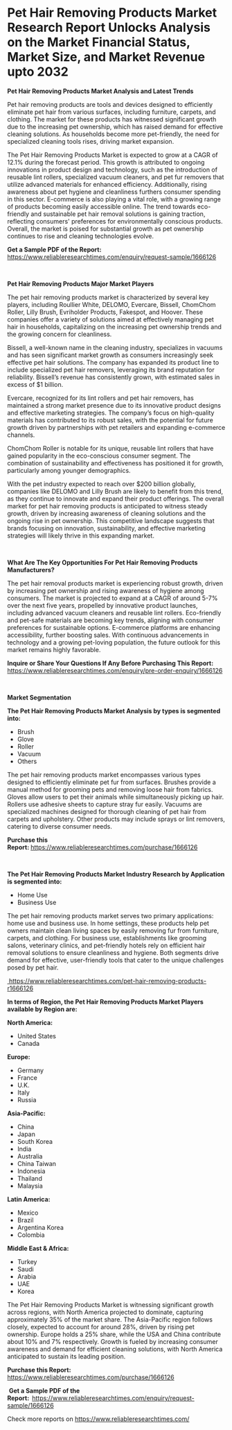 <p><h1>Pet Hair Removing Products Market Research Report Unlocks Analysis on the Market Financial Status, Market Size, and Market Revenue upto 2032</h1></p><p><strong>Pet Hair Removing Products Market Analysis and Latest Trends</strong></p>
<p><p>Pet hair removing products are tools and devices designed to efficiently eliminate pet hair from various surfaces, including furniture, carpets, and clothing. The market for these products has witnessed significant growth due to the increasing pet ownership, which has raised demand for effective cleaning solutions. As households become more pet-friendly, the need for specialized cleaning tools rises, driving market expansion.</p><p>The Pet Hair Removing Products Market is expected to grow at a CAGR of 12.1% during the forecast period. This growth is attributed to ongoing innovations in product design and technology, such as the introduction of reusable lint rollers, specialized vacuum cleaners, and pet fur removers that utilize advanced materials for enhanced efficiency. Additionally, rising awareness about pet hygiene and cleanliness furthers consumer spending in this sector. E-commerce is also playing a vital role, with a growing range of products becoming easily accessible online. The trend towards eco-friendly and sustainable pet hair removal solutions is gaining traction, reflecting consumers' preferences for environmentally conscious products. Overall, the market is poised for substantial growth as pet ownership continues to rise and cleaning technologies evolve.</p></p>
<p><strong>Get a Sample PDF of the Report:&nbsp;</strong> <a href="https://www.reliableresearchtimes.com/enquiry/request-sample/1666126?utm_campaign=3040&utm_medium=2&utm_source=Github&utm_content=ia&utm_term=08032025&utm_id=pet-hair-removing-products">https://www.reliableresearchtimes.com/enquiry/request-sample/1666126</a></p>
<p>&nbsp;</p>
<p><strong>Pet Hair Removing Products Major Market Players</strong></p>
<p><p>The pet hair removing products market is characterized by several key players, including Roullier White, DELOMO, Evercare, Bissell, ChomChom Roller, Lilly Brush, Evriholder Products, Fakespot, and Hoover. These companies offer a variety of solutions aimed at effectively managing pet hair in households, capitalizing on the increasing pet ownership trends and the growing concern for cleanliness.</p><p>Bissell, a well-known name in the cleaning industry, specializes in vacuums and has seen significant market growth as consumers increasingly seek effective pet hair solutions. The company has expanded its product line to include specialized pet hair removers, leveraging its brand reputation for reliability. Bissell’s revenue has consistently grown, with estimated sales in excess of $1 billion.</p><p>Evercare, recognized for its lint rollers and pet hair removers, has maintained a strong market presence due to its innovative product designs and effective marketing strategies. The company’s focus on high-quality materials has contributed to its robust sales, with the potential for future growth driven by partnerships with pet retailers and expanding e-commerce channels.</p><p>ChomChom Roller is notable for its unique, reusable lint rollers that have gained popularity in the eco-conscious consumer segment. The combination of sustainability and effectiveness has positioned it for growth, particularly among younger demographics.</p><p>With the pet industry expected to reach over $200 billion globally, companies like DELOMO and Lilly Brush are likely to benefit from this trend, as they continue to innovate and expand their product offerings. The overall market for pet hair removing products is anticipated to witness steady growth, driven by increasing awareness of cleaning solutions and the ongoing rise in pet ownership. This competitive landscape suggests that brands focusing on innovation, sustainability, and effective marketing strategies will likely thrive in this expanding market.</p></p>
<p>&nbsp;</p>
<p><strong>What Are The Key Opportunities For Pet Hair Removing Products Manufacturers?</strong></p>
<p><p>The pet hair removal products market is experiencing robust growth, driven by increasing pet ownership and rising awareness of hygiene among consumers. The market is projected to expand at a CAGR of around 5-7% over the next five years, propelled by innovative product launches, including advanced vacuum cleaners and reusable lint rollers. Eco-friendly and pet-safe materials are becoming key trends, aligning with consumer preferences for sustainable options. E-commerce platforms are enhancing accessibility, further boosting sales. With continuous advancements in technology and a growing pet-loving population, the future outlook for this market remains highly favorable.</p></p>
<p><strong>Inquire or Share Your Questions If Any Before Purchasing This Report:</strong> <a href="https://www.reliableresearchtimes.com/enquiry/pre-order-enquiry/1666126?utm_campaign=3040&utm_medium=2&utm_source=Github&utm_content=ia&utm_term=08032025&utm_id=pet-hair-removing-products">https://www.reliableresearchtimes.com/enquiry/pre-order-enquiry/1666126</a></p>
<p>&nbsp;</p>
<p><strong>Market Segmentation</strong></p>
<p><strong>The Pet Hair Removing Products Market Analysis by types is segmented into:</strong></p>
<p><ul><li>Brush</li><li>Glove</li><li>Roller</li><li>Vacuum</li><li>Others</li></ul></p>
<p><p>The pet hair removing products market encompasses various types designed to efficiently eliminate pet fur from surfaces. Brushes provide a manual method for grooming pets and removing loose hair from fabrics. Gloves allow users to pet their animals while simultaneously picking up hair. Rollers use adhesive sheets to capture stray fur easily. Vacuums are specialized machines designed for thorough cleaning of pet hair from carpets and upholstery. Other products may include sprays or lint removers, catering to diverse consumer needs.</p></p>
<p><strong>Purchase this Report:&nbsp;</strong><a href="https://www.reliableresearchtimes.com/purchase/1666126?utm_campaign=3040&utm_medium=2&utm_source=Github&utm_content=ia&utm_term=08032025&utm_id=pet-hair-removing-products">https://www.reliableresearchtimes.com/purchase/1666126</a></p>
<p>&nbsp;</p>
<p><strong>The Pet Hair Removing Products Market Industry Research by Application is segmented into:</strong></p>
<p><ul><li>Home Use</li><li>Business Use</li></ul></p>
<p><p>The pet hair removing products market serves two primary applications: home use and business use. In home settings, these products help pet owners maintain clean living spaces by easily removing fur from furniture, carpets, and clothing. For business use, establishments like grooming salons, veterinary clinics, and pet-friendly hotels rely on efficient hair removal solutions to ensure cleanliness and hygiene. Both segments drive demand for effective, user-friendly tools that cater to the unique challenges posed by pet hair.</p></p>
<p><a href="https://www.reliableresearchtimes.com/pet-hair-removing-products-r1666126?utm_campaign=3040&utm_medium=2&utm_source=Github&utm_content=ia&utm_term=08032025&utm_id=pet-hair-removing-products">&nbsp;https://www.reliableresearchtimes.com/pet-hair-removing-products-r1666126</a></p>
<p><strong>In terms of Region, the Pet Hair Removing Products Market Players available by Region are:</strong></p>
<p>
    <p> <strong> North America: </strong>
        <ul>
            <li>United States</li>
            <li>Canada</li>
        </ul>
        </p> 
    <p> <strong> Europe: </strong>
        <ul>
            <li>Germany</li>
            <li>France</li>
            <li>U.K.</li>
            <li>Italy</li>
            <li>Russia</li>
        </ul>
        </p> 
    <p> <strong> Asia-Pacific: </strong>
        <ul>
            <li>China</li>
            <li>Japan</li>
            <li>South Korea</li>
            <li>India</li>
            <li>Australia</li>
            <li>China Taiwan</li>
            <li>Indonesia</li>
            <li>Thailand</li>
            <li>Malaysia</li>
        </ul>
        </p> 
    <p> <strong> Latin America: </strong>
        <ul>
            <li>Mexico</li>
            <li>Brazil</li>
            <li>Argentina Korea</li>
            <li>Colombia</li>
        </ul>
        </p> 
    <p> <strong> Middle East & Africa: </strong>
        <ul>
            <li>Turkey</li>
            <li>Saudi</li>
            <li>Arabia</li>
            <li>UAE</li>
            <li>Korea</li>
        </ul>
    </p>
    </p>
<p><p>The Pet Hair Removing Products Market is witnessing significant growth across regions, with North America projected to dominate, capturing approximately 35% of the market share. The Asia-Pacific region follows closely, expected to account for around 28%, driven by rising pet ownership. Europe holds a 25% share, while the USA and China contribute about 10% and 7% respectively. Growth is fueled by increasing consumer awareness and demand for efficient cleaning solutions, with North America anticipated to sustain its leading position.</p></p>
<p><strong>Purchase this Report: </strong><a href="https://www.reliableresearchtimes.com/purchase/1666126?utm_campaign=3040&utm_medium=2&utm_source=Github&utm_content=ia&utm_term=08032025&utm_id=pet-hair-removing-products">https://www.reliableresearchtimes.com/purchase/1666126</a></p>
<p>&nbsp;<strong>Get a Sample PDF of the Report:&nbsp;&nbsp;</strong><a href="https://www.reliableresearchtimes.com/enquiry/request-sample/1666126?utm_campaign=3040&utm_medium=2&utm_source=Github&utm_content=ia&utm_term=08032025&utm_id=pet-hair-removing-products">https://www.reliableresearchtimes.com/enquiry/request-sample/1666126</a></p>
<p><strong></strong></p>
<p>Check more reports on <a href="https://www.reliableresearchtimes.com/?utm_campaign=3040&utm_medium=2&utm_source=Github&utm_content=ia&utm_term=08032025&utm_id=pet-hair-removing-products">https://www.reliableresearchtimes.com/</a></p>